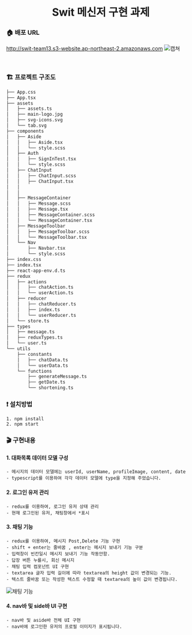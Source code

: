 <h1 align= "center"> Swit 메신저 구현 과제</h1>

### :house: 배포 URL
http://swit-team13.s3-website.ap-northeast-2.amazonaws.com
![캡쳐](https://user-images.githubusercontent.com/85682854/153686261-fc3e9267-b3e6-4183-807f-18e5dc3e0944.png)

<br/>

### 🏗 프로젝트 구조도

```html
├── App.css
├── App.tsx
├── assets
│   ├── assets.ts
│   ├── main-logo.jpg
│   ├── svg-icons.svg
│   └── tab.svg
├── components
│   ├── Aside
│   │   ├── Aside.tsx
│   │   └── style.scss
│   ├── Auth
│   │   ├── SignInTest.tsx
│   │   └── style.scss
│   ├── ChatInput
│   │   ├── ChatInput.scss
│   │   ├── ChatInput.tsx
│   │   
│   │   
│   ├── MessageContainer
│   │   ├── Message.scss
│   │   ├── Message.tsx
│   │   ├── MessageContainer.scss
│   │   └── MessageContainer.tsx
│   ├── MessageToolbar
│   │   ├── MessageToolbar.scss
│   │   └── MessageToolbar.tsx
│   └── Nav
│       ├── Navbar.tsx
│       └── style.scss
├── index.css
├── index.tsx
├── react-app-env.d.ts
├── redux
│   ├── actions
│   │   ├── chatAction.ts
│   │   └── userAction.ts
│   ├── reducer
│   │   ├── chatReducer.ts
│   │   ├── index.ts
│   │   └── userReducer.ts
│   └── store.ts
├── types
│   ├── message.ts
│   ├── reduxTypes.ts
│   └── user.ts
└── utils
    ├── constants
    │   ├── chatData.ts
    │   └── userData.ts
    └── functions
        ├── generateMessage.ts
        ├── getDate.ts
        └── shortening.ts
```

### :exclamation: 설치방법

```
1. npm install
2. npm start
```

### :clapper: 구현내용

#### 1. 대화목록 데이터 모델 구성

```
- 메시지의 데이터 모델에는 userId, userName, profileImage, content, date
- typescript를 이용하여 각각 데이터 모델에 type을 지정해 주었습니다.
```
#### 2. 로그인 유저 관리

```
- redux를 이용하여, 로그인 유저 상태 관리
- 현재 로그인된 유저, 채팅창에서 *표시
```
#### 3. 채팅 기능

```
- redux를 이용하여, 메시지 Post,Delete 기능 구현
- shift + enter는 줄바꿈 , enter는 메시지 보내기 기능 구분
- 입력창이 빈칸일시 메시지 보내기 기능 작동안함.
- 답장 버튼 누를시, 회신 메시지 
- 채팅 입력 컴포넌트 UI 구현
- textarea 글자 입력 길이에 따라 textarea의 height 값이 변경되는 기능.
- 텍스트 줄바꿈 또는 작성한 텍스트 수정할 때 textarea의 높이 값이 변경됩니다.
```
![채팅 기능](https://user-images.githubusercontent.com/77766718/153698875-9bcf2d93-435a-472c-882f-37c6df39ed77.gif)





#### 4. nav바 및 side바 UI 구현

```
- nav바 및 aside바 전체 UI 구현
- nav바에 로그인한 유저의 프로필 이미지가 표시됩니다.
```

